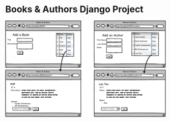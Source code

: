 # Books & Authors Django Project

![Image to recreate](books_authors_app/static/img/books_authors_template.png)


